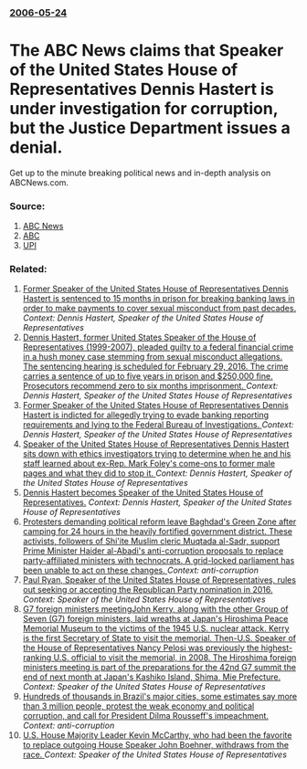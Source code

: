 ### [2006-05-24](/news/2006/05/24/index.md)

#  The ABC News claims that Speaker of the United States House of Representatives Dennis Hastert is under investigation for corruption, but the Justice Department issues a denial. 

Get up to the minute breaking political news and in-depth analysis on ABCNews.com.


### Source:

1. [ABC News](http://abcnews.go.com/Politics/wireStory?id=1999490&CMP=OTC-RSSFeeds0312)
2. [ABC](http://www.abcnews.go.com/Politics/wireStory?id=2001422)
3. [UPI](http://www.upi.com/NewsTrack/view.php?StoryID=20060524-071351-4881r)

### Related:

1. [Former Speaker of the United States House of Representatives Dennis Hastert is sentenced to 15 months in prison for breaking banking laws in order to make payments to cover sexual misconduct from past decades. ](/news/2016/04/27/former-speaker-of-the-united-states-house-of-representatives-dennis-hastert-is-sentenced-to-15-months-in-prison-for-breaking-banking-laws-in.md) _Context: Dennis Hastert, Speaker of the United States House of Representatives_
2. [Dennis Hastert, former United States Speaker of the House of Representatives (1999-2007), pleaded guilty to a federal financial crime in a hush money case stemming from sexual misconduct allegations. The sentencing hearing is scheduled for February 29, 2016. The crime carries a sentence of up to five years in prison and $250,000 fine. Prosecutors recommend zero to six months imprisonment. ](/news/2015/10/28/dennis-hastert-former-united-states-speaker-of-the-house-of-representatives-1999a2007-pleaded-guilty-to-a-federal-financial-crime-in-a.md) _Context: Dennis Hastert, Speaker of the United States House of Representatives_
3. [Former Speaker of the United States House of Representatives Dennis Hastert is indicted for allegedly trying to evade banking reporting requirements and lying to the Federal Bureau of Investigations. ](/news/2015/05/28/former-speaker-of-the-united-states-house-of-representatives-dennis-hastert-is-indicted-for-allegedly-trying-to-evade-banking-reporting-requ.md) _Context: Dennis Hastert, Speaker of the United States House of Representatives_
4. [ Speaker of the United States House of Representatives Dennis Hastert sits down with ethics investigators trying to determine when he and his staff learned about ex-Rep. Mark Foley's come-ons to former male pages and what they did to stop it. ](/news/2006/10/24/speaker-of-the-united-states-house-of-representatives-dennis-hastert-sits-down-with-ethics-investigators-trying-to-determine-when-he-and-hi.md) _Context: Dennis Hastert, Speaker of the United States House of Representatives_
5. [ Dennis Hastert becomes Speaker of the United States House of Representatives.](/news/1999/01/6/dennis-hastert-becomes-speaker-of-the-united-states-house-of-representatives.md) _Context: Dennis Hastert, Speaker of the United States House of Representatives_
6. [Protesters demanding political reform leave Baghdad's Green Zone after camping for 24 hours in the heavily fortified government district. These activists, followers of Shi'ite Muslim cleric Muqtada al-Sadr, support Prime Minister Haider al-Abadi's  anti-corruption proposals to replace party-affiliated ministers with technocrats. A grid-locked parliament has been unable to act on these changes. ](/news/2016/05/1/protesters-demanding-political-reform-leave-baghdad-s-green-zone-after-camping-for-24-hours-in-the-heavily-fortified-government-district-th.md) _Context: anti-corruption_
7. [  Paul Ryan, Speaker of the United States House of Representatives, rules out seeking or accepting the Republican Party nomination in 2016. ](/news/2016/04/12/paul-ryan-speaker-of-the-united-states-house-of-representatives-rules-out-seeking-or-accepting-the-republican-party-nomination-in-2016.md) _Context: Speaker of the United States House of Representatives_
8. [G7 foreign ministers meetingJohn Kerry, along with the other Group of Seven (G7) foreign ministers,  laid wreaths   at  Japan's Hiroshima Peace Memorial Museum to the victims of the 1945 U.S. nuclear attack. Kerry  is  the first Secretary of State  to visit the memorial. Then-U.S. Speaker of the House of Representatives Nancy Pelosi was previously the highest-ranking U.S. official to visit the memorial, in 2008. The Hiroshima foreign ministers meeting is part of the preparations for the 42nd G7 summit the end of next month at Japan's Kashiko Island, Shima, Mie Prefecture. ](/news/2016/04/11/g7-foreign-ministers-meetingpjohn-kerry-along-with-the-other-group-of-seven-g7-foreign-ministers-laid-wreaths-at-japan-s-hiroshima-p.md) _Context: Speaker of the United States House of Representatives_
9. [Hundreds of thousands in Brazil's major cities,  some estimates say more than 3 million people,  protest the weak economy and political corruption, and call for  President Dilma Rousseff's impeachment. ](/news/2016/03/13/hundreds-of-thousands-in-brazil-s-major-cities-some-estimates-say-more-than-3-million-people-protest-the-weak-economy-and-political-corr.md) _Context: anti-corruption_
10. [ U.S. House Majority Leader Kevin McCarthy, who had been the favorite to replace outgoing House Speaker John Boehner, withdraws from the race. ](/news/2015/10/8/u-s-house-majority-leader-kevin-mccarthy-who-had-been-the-favorite-to-replace-outgoing-house-speaker-john-boehner-withdraws-from-the-rac.md) _Context: Speaker of the United States House of Representatives_
